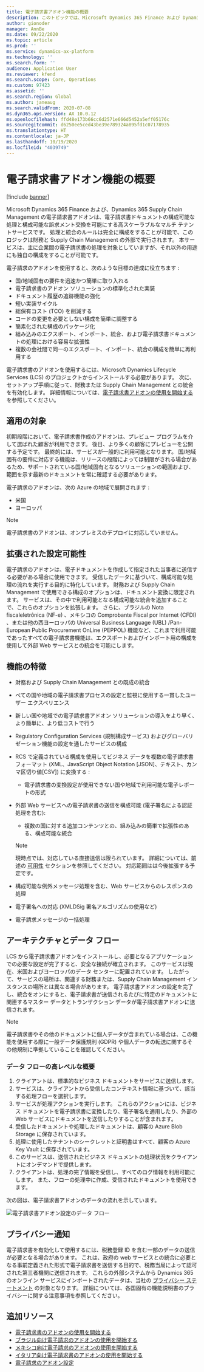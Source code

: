 ```yaml
---
title: 電子請求書アドオン機能の概要
description: このトピックでは、Microsoft Dynamics 365 Finance および Dynamics 365 Supply Chain Management で電子請求のアドオンを設定する方法について説明します。
author: gionoder
manager: AnnBe
ms.date: 09/22/2020
ms.topic: article
ms.prod: ''
ms.service: dynamics-ax-platform
ms.technology: ''
ms.search.form: ''
audience: Application User
ms.reviewer: kfend
ms.search.scope: Core, Operations
ms.custom: 97423
ms.assetid: ''
ms.search.region: Global
ms.author: janeaug
ms.search.validFrom: 2020-07-08
ms.dyn365.ops.version: AX 10.0.12
ms.openlocfilehash: ffd48e173b66cc6d2571e666d5452a5eff05176c
ms.sourcegitcommit: d6250ee5ced43be39e789324a895fd1c07178935
ms.translationtype: HT
ms.contentlocale: ja-JP
ms.lasthandoff: 10/19/2020
ms.locfileid: "4039749"
---
```

# <a name="electronic-invoicing-add-on-overview"></a>電子請求書アドオン機能の概要

[!include [banner](../includes/banner.md)]

Microsoft Dynamics 365 Finance および、Dynamics 365 Supply Chain Management の電子請求書アドオンは、電子請求書ドキュメントの構成可能な処理と構成可能な訴求メント交換を可能にする高スケーラブルなマルチ テナントサービスです。 処理と統合のルールは完全に構成をすることが可能で、このロジックは財務と Supply Chain Management の外部で実行されます。 本サービスは、主に企業間の電子請求書の処理を対象としていますが、それ以外の用途にも独自の構成をすることが可能です。

電子請求のアドオンを使用すると、次のような目標の達成に役立ちます :

- 国/地域固有の要件を迅速かつ簡単に取り入れる
- 電子請求書のアドオン ソリューションの標準化された実装
- ドキュメント履歴の追跡機能の強化
- 短い実装サイクル
- 総保有コスト (TCO) を削減する
- コードの変更を必要としない構成を簡単に調整する
- 簡素化された構成のパッケージ化
- 組み込みのエクスポート、インポート、統合、および電子請求書ドキュメントの処理における容易な拡張性
- 複数の会社間で同一のエクスポート、インポート、統合の構成を簡単に再利用する

電子請求書のアドオンを使用するには、Microsoft Dynamics Lifecycle Services (LCS) のプロジェクトからインストールする必要があります。 次に、セットアップ手順に従って、財務または Supply Chain Management との統合を有効化します。 詳細情報については、[電子請求書アドオンの使用を開始する](e-invoicing-get-started.md)を参照してください。

## <a name="availability"></a>適用の対象

初期段階において、電子請求書作成のアドオンは、プレビュー プログラムを介して選ばれた顧客が利用できます。 後日、より多くの顧客にプレビューを公開する予定です。 最終的には、サービスが一般的に利用可能となります。 国/地域固有の要件に対応する機能は、リリースの段階によっては制限がされる場合があるため、サポートされている国/地域固有となるソリューションの範囲および、範囲を示す最新のドキュメントを常に確認する必要があります。

電子請求のアドオンは、次の Azure の地域で展開されます :

- 米国
- ヨーロッパ

> [!NOTE]
> 電子請求書のアドオンは、オンプレミスのデプロイに対応していません。

## <a name="extended-configurability"></a>拡張された設定可能性

電子請求のアドオンは、電子ドキュメントを作成して指定された当事者に送信する必要がある場合に使用できます。 受信したデータに基づいて、構成可能な処理の流れを実行する目的に特化しています。 財務および Supply Chain Management で使用できる構成のオプションは、ドキュメント変換に限定されます。 サービスは、その中で利用可能となる構成可能な統合を追加することで、これらのオプションを拡張します。 さらに、ブラジルの Nota fiscaleletrônica (NF-e) 、メキシコの Comprobante Fiscal por Internet (CFDI) 、または他の西ヨーロッパの Universal Business Language (UBL) /Pan-European Public Procurement OnLine (PEPPOL) 機能など、これまで利用可能であったすべての電子請求書機能は、エクスポートおよびインポート用の構成を使用して外部 Web サービスとの統合を可能にします。

## <a name="feature-highlights"></a>機能の特徴

- 財務および Supply Chain Management との既成の統合
- べての国や地域の電子請求書プロセスの設定と監視に使用する一貫したユーザー エクスペリエンス
- 新しい国や地域での電子請求書アドオン ソリューションの導入をより早く、より簡単に、より低コストで行う
- Regulatory Configuration Services (規制構成サービス) およびグローバリゼーション機能の設定を通したサービスの構成
- RCS で定義されている構成を使用してビジネス データを複数の電子請求書フォーマット (XML、JavaScript Object Notation \[JSON\]、テキスト、カンマ区切り値\[CSV\]) に変換する :

    - 電子請求書の変換設定が使用できない国や地域で利用可能な電子レポートの形式

- 外部 Web サービスへの電子請求書の送信を構成可能 (電子署名による認証処理を含む):

    - 複数の国に対する追加コンテンツとの、組み込みの簡単で拡張性のある、構成可能な統合

    > [!NOTE]
    > 現時点では、対応している直接送信は限られています。 詳細については、前述の [可用性](#availability) セクションを参照してください。 対応範囲はは今後拡張する予定です。

- 構成可能な例外メッセージ処理を含む、Web サービスからのレスポンスの処理
- 電子署名への対応 (XMLDSig 署名アルゴリズムの使用など)
- 電子請求メッセージの一括処理

## <a name="architecture-and-data-flow"></a>アーキテクチャとデータ フロー

LCS から電子請求書アドオンをインストールし、必要となるアプリケーションでの必要な設定が完了すると、安全な接続が確立されます。 このサービスは現在、米国およびヨーロッパのデータ センターに配置されています。 したがって、サービスの場所は、関連する財務または、Supply Chain Management インスタンスの場所とは異なる場合があります。 電子請求書アドオンの設定を完了し、統合をオンにすると、電子請求書が送信されるたびに特定のドキュメントに関連するマスター データとトランザクション データが電子請求書アドオンに送信されます。

> [!NOTE]
> 電子請求書やその他のドキュメントに個人データが含まれている場合は、この機能を使用する際に一般データ保護規則 (GDPR) や個人データの転送に関するその他規制に準拠していることを確認してください。

### <a name="high-level-description-of-the-data-flow"></a>データ フローの高レベルな概要

1. クライアントは、標準的なビジネス ドキュメントをサービスに送信します。
2. サービスは、クライアントから受信したコンテキスト情報に基づいて、該当する処理フローを選択します。
3. サービスが処理アクションを実行します。 これらのアクションには、ビジネス ドキュメントを電子請求書に変換したり、電子署名を適用したり、外部の Web サービスにドキュメントを送信したりすることが含まれます。
4. 受信したドキュメントや処理したドキュメントは、顧客の Azure Blob Storage に保存されています。
5. 処理に使用したテナントのシークレットと証明書はすべて、顧客の Azure Key Vault に保存されています。
6. このサービスは、送信されたビジネス ドキュメントの処理状況をクライアントにオンデマンドで提供します。
7. クライアントは、処理の完了情報を受信し、すべてのログ情報を利用可能にします。 また、フローの処理中に作成、受信されたドキュメントを使用できます。

次の図は、電子請求書アドオンのデータの流れを示しています。

![電子請求書アドオン設定のデータ フロー](media/e-invoicing-service-data-flow-diagram-overview.png)

## <a name="privacy-notice"></a>プライバシー通知
電子請求書を有効化して使用するには、税務登録 ID を含む一部のデータの送信が必要となる場合があります。 これは、政府の web サービスとの統合に必要となる事前定義された形式で電子請求書を送信する目的で、税務当局によって認可された第三者機関に送信されます。 これらの外部システムから Dynamics 365 のオンライン サービスにインポートされたデータは、当社の [プライバシー ステートメント](https://go.microsoft.com/fwlink/?LinkId=512132) の対象となります。 詳細については、各国固有の機能説明書のプライバシーに関する注意事項を参照してください。

## <a name="additional-resources"></a>追加リソース

- [電子請求書のアドオンの使用を開始する](e-invoicing-get-started.md)
- [ブラジル向け電子請求のアドオンの使用を開始する](e-invoicing-bra-get-started.md)
- [メキシコ向け電子請求のアドオンの使用を開始する](e-invoicing-mex-get-started.md)
- [イタリア向け電子請求書のアドオンの使用を開始する](e-invoicing-ita-get-started.md)
- [電子請求のアドオン設定](e-invoicing-setup.md)
